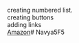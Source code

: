 creating numbered list.  
creating buttons  
adding links  
[Amazon](https://www.amazon.in/)# Navya5F5
